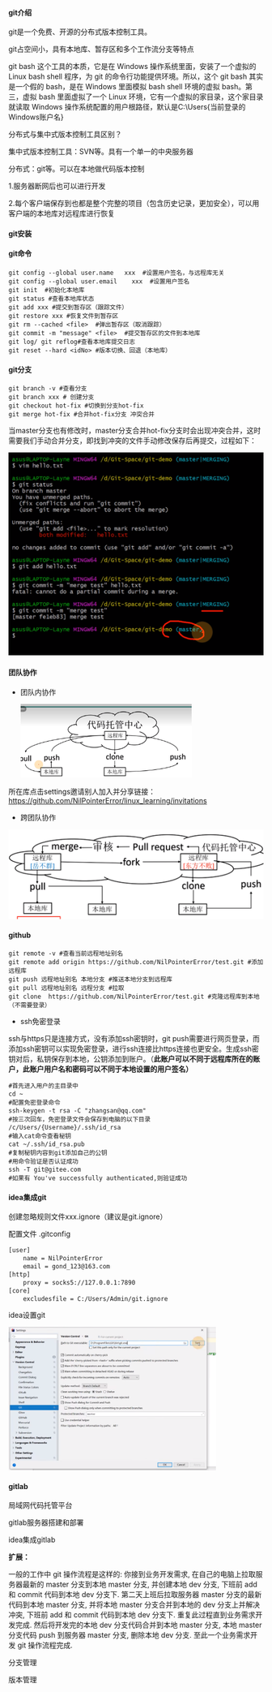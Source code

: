 #### git介绍

git是一个免费、开源的分布式版本控制工具。

git占空间小，具有本地库、暂存区和多个工作流分支等特点

git bash 这个工具的本质，它是在 Windows 操作系统里面，安装了一个虚拟的 Linux bash shell 程序，为 git 的命令行功能提供环境。所以，这个 git bash 其实是一个假的 bash，是在 Windows 里面模拟 bash shell 环境的虚拟 bash。第三，虚拟 bash 里面虚拟了一个 Linux 环境，它有一个虚拟的家目录，这个家目录就读取 Windows 操作系统配置的用户根路径，默认是C:\Users\{当前登录的Windows账户名}

分布式与集中式版本控制工具区别？

集中式版本控制工具：SVN等。具有一个单一的中央服务器

分布式：git等。可以在本地做代码版本控制

1.服务器断网后也可以进行开发

2.每个客户端保存到也都是整个完整的项目（包含历史记录，更加安全），可以用客户端的本地库对远程库进行恢复

#### git安装

#### git命令

```shell
git config --global user.name   xxx  #设置用户签名，与远程库无关
git config --global user.email    xxx  #设置用户签名
git init  #初始化本地库
git status #查看本地库状态
git add xxx #提交到暂存区（跟踪文件） 
git restore xxx #恢复文件到暂存区
git rm --cached <file>  #弹出暂存区（取消跟踪）
git commit -m "message" <file>  #提交暂存区的文件到本地库
git log/ git reflog#查看本地库提交日志
git reset --hard <idNo> #版本切换、回退（本地库）
```

#### git分支

 ```shell
 git branch -v #查看分支
 git branch xxx # 创建分支
 git checkout hot-fix #切换到分支hot-fix
 git merge hot-fix #合并hot-fix分支 冲突合并
 ```

当master分支也有修改时，master分支合并hot-fix分支时会出现冲突合并，这时需要我们手动合并分支，即找到冲突的文件手动修改保存后再提交，过程如下：

<img src="https://raw.githubusercontent.com/NilPointerError/MdImage/main/img/image-20240313135324047.png" style="zoom:50%;" />

#### 团队协作

- 团队内协作

  <img src="https://raw.githubusercontent.com/NilPointerError/MdImage/main/img/image-20240313141829186.png" style="zoom:33%;" />

所在库点击settings邀请别人加入并分享链接：https://github.com/NilPointerError/linux_learning/invitations

- 跨团队协作

<img src="https://raw.githubusercontent.com/NilPointerError/MdImage/main/img/image-20240313141905442.png" alt="image-20240313141905442" style="zoom: 50%;" />



#### github

````shell
git remote -v #查看当前远程地址别名
git remote add origin https://github.com/NilPointerError/test.git #添加远程库
git push 远程地址别名 本地分支 #推送本地分支到远程库
git pull 远程地址别名 远程分支 #拉取
git clone  https://github.com/NilPointerError/test.git #克隆远程库到本地（不需要登录）
````

- ssh免密登录

ssh与https只是连接方式，没有添加ssh密钥时，git push需要进行网页登录，而添加ssh密钥可以实现免密登录，进行ssh连接比https连接也更安全。生成ssh密钥对后，私钥保存到本地，公钥添加到账户。（**此账户可以不同于远程库所在的账户，此账户用户名和密码可以不同于本地设置的用户签名）**

```shell
#首先进入用户的主目录中
cd ~
#配置免密登录命令
ssh-keygen -t rsa -C "zhangsan@qq.com"
#按三次回车，免密登录文件会保存到电脑的以下目录
/c/Users/{Username}/.ssh/id_rsa
#输入cat命令查看秘钥
cat ~/.ssh/id_rsa.pub
#复制秘钥内容到git添加自己的公钥
#用命令验证是否认证成功
ssh -T git@gitee.com
#如果有 You've successfully authenticated,则验证成功
```

#### idea集成git

创建忽略规则文件xxx.ignore（建议是git.ignore）

配置文件 .gitconfig

```
[user]
	name = NilPointerError
	email = gond_123@163.com
[http]
	proxy = socks5://127.0.0.1:7890
[core]
	excludesfile = C:/Users/Admin/git.ignore
```

idea设置git

<img src="https://raw.githubusercontent.com/NilPointerError/MdImage/main/img/image-20240313170458396.png" alt="image-20240313170458396" style="zoom: 40%;" />

#### gitlab

局域网代码托管平台

gitlab服务器搭建和部署

idea集成gitlab



**扩展：**

一般的工作中 git 操作流程是这样的:
你接到业务开发需求, 在自己的电脑上拉取服务器最新的 master 分支到本地 master 分支, 并创建本地 dev 分支, 下班前 add 和 commit 代码到本地 dev 分支下.
第二天上班后拉取服务器 master 分支的最新代码到本地 master 分支, 并将本地 master 分支合并到本地的 dev 分支上并解决冲突, 下班前 add 和 commit 代码到本地 dev 分支下.
重复此过程直到业务需求开发完成.
然后将开发完的本地 dev 分支代码合并到本地 master 分支, 本地 master 分支代码 push 到服务器 master 分支, 删除本地 dev 分支.
至此一个业务需求开发 git 操作流程完成.



分支管理

版本管理